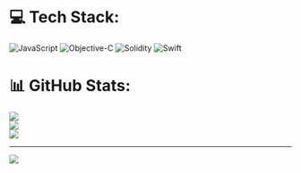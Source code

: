 
# 💻 Tech Stack:
![JavaScript](https://img.shields.io/badge/javascript-%23323330.svg?style=for-the-badge&logo=javascript&logoColor=%23F7DF1E) ![Objective-C](https://img.shields.io/badge/OBJECTIVE--C-%233A95E3.svg?style=for-the-badge&logo=apple&logoColor=white) ![Solidity](https://img.shields.io/badge/Solidity-%23363636.svg?style=for-the-badge&logo=solidity&logoColor=white) ![Swift](https://img.shields.io/badge/swift-F54A2A?style=for-the-badge&logo=swift&logoColor=white)
# 📊 GitHub Stats:
![](https://github-readme-stats.vercel.app/api?username=Vennela020&theme=dark&hide_border=false&include_all_commits=false&count_private=false)<br/>
![](https://nirzak-streak-stats.vercel.app/?user=Vennela020&theme=dark&hide_border=false)<br/>
![](https://github-readme-stats.vercel.app/api/top-langs/?username=Vennela020&theme=dark&hide_border=false&include_all_commits=false&count_private=false&layout=compact)

---
[![](https://visitcount.itsvg.in/api?id=Vennela020&icon=0&color=0)](https://visitcount.itsvg.in)

<!-- Proudly created with GPRM ( https://gprm.itsvg.in ) -->
